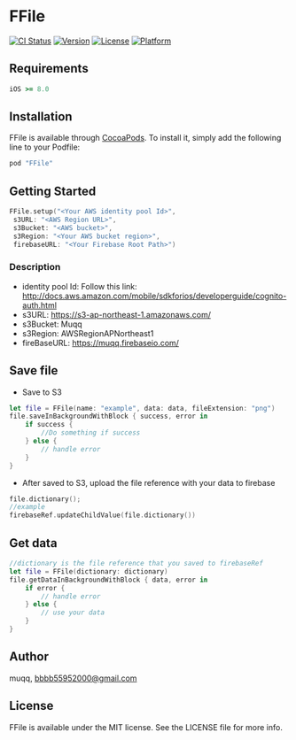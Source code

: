 # FFile

[![CI Status](http://img.shields.io/travis/muqq/FFile.svg?style=flat)](https://travis-ci.org/muqq/FFile)
[![Version](https://img.shields.io/cocoapods/v/FFile.svg?style=flat)](http://cocoapods.org/pods/FFile)
[![License](https://img.shields.io/cocoapods/l/FFile.svg?style=flat)](http://cocoapods.org/pods/FFile)
[![Platform](https://img.shields.io/cocoapods/p/FFile.svg?style=flat)](http://cocoapods.org/pods/FFile)

## Requirements
```ruby
iOS >= 8.0
```
## Installation

FFile is available through [CocoaPods](http://cocoapods.org). To install
it, simply add the following line to your Podfile:

```ruby
pod "FFile"
```
## Getting Started

```swift
FFile.setup("<Your AWS identity pool Id>",
 s3URL: "<AWS Region URL>",
 s3Bucket: "<AWS bucket>", 
 s3Region: "<Your AWS bucket region>", 
 firebaseURL: "<Your Firebase Root Path>")
```
### Description 
- identity pool Id: Follow this link:
http://docs.aws.amazon.com/mobile/sdkforios/developerguide/cognito-auth.html
- s3URL: https://s3-ap-northeast-1.amazonaws.com/
- s3Bucket: Muqq
- s3Region: AWSRegionAPNortheast1
- fireBaseURL: https://muqq.firebaseio.com/

## Save file
- Save to S3
```swift
let file = FFile(name: "example", data: data, fileExtension: "png")
file.saveInBackgroundWithBlock { success, error in
    if success {
        //Do something if success
    } else {
        // handle error
    }
}
```
- After saved to S3, upload the file reference with your data to firebase
```swift
file.dictionary();
//example
firebaseRef.updateChildValue(file.dictionary())
```
## Get data
```swift
//dictionary is the file reference that you saved to firebaseRef
let file = FFile(dictionary: dictionary)
file.getDataInBackgroundWithBlock { data, error in
    if error {
        // handle error
    } else {
        // use your data
    }
}
```
## Author

muqq, bbbb55952000@gmail.com

## License

FFile is available under the MIT license. See the LICENSE file for more info.

